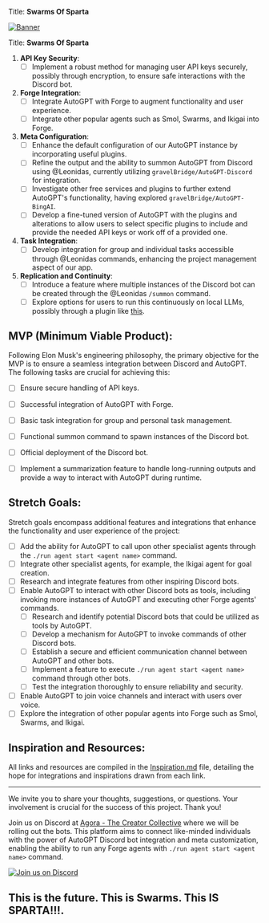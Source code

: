 Title: **Swarms Of Sparta**

[![Banner](Banner.jpg)](https://discord.gg/qUtxnK2NMf)


Title: **Swarms Of Sparta**

1. **API Key Security**:
   - [ ] Implement a robust method for managing user API keys securely, possibly through encryption, to ensure safe interactions with the Discord bot.

2. **Forge Integration**:
   - [ ] Integrate AutoGPT with Forge to augment functionality and user experience.
   - [ ] Integrate other popular agents such as Smol, Swarms, and Ikigai into Forge.

3. **Meta Configuration**:
   - [ ] Enhance the default configuration of our AutoGPT instance by incorporating useful plugins.
   - [ ] Refine the output and the ability to summon AutoGPT from Discord using @Leonidas, currently utilizing `gravelBridge/AutoGPT-Discord` for integration.
   - [ ] Investigate other free services and plugins to further extend AutoGPT's functionality, having explored `gravelBridge/AutoGPT-BingAI`.
   - [ ] Develop a fine-tuned version of AutoGPT with the plugins and alterations to allow users to select specific plugins to include and provide the needed API keys or work off of a provided one.

4. **Task Integration**:
   - [ ] Develop integration for group and individual tasks accessible through @Leonidas commands, enhancing the project management aspect of our app.

5. **Replication and Continuity**:
   - [ ] Introduce a feature where multiple instances of the Discord bot can be created through the @Leonidas `/summon` command.
   - [ ] Explore options for users to run this continuously on local LLMs, possibly through a plugin like [this](https://github.com/danikhan632/Auto-GPT-Text-Gen-Plugin).

## MVP (Minimum Viable Product):

Following Elon Musk's engineering philosophy, the primary objective for the MVP is to ensure a seamless integration between Discord and AutoGPT. The following tasks are crucial for achieving this:

- [ ] Ensure secure handling of API keys.
- [ ] Successful integration of AutoGPT with Forge.
- [ ] Basic task integration for group and personal task management.
- [ ] Functional summon command to spawn instances of the Discord bot.
- [ ] Official deployment of the Discord bot.
- [ ] Implement a summarization feature to handle long-running outputs and provide a way to interact with AutoGPT during runtime.


## Stretch Goals:


Stretch goals encompass additional features and integrations that enhance the functionality and user experience of the project:

- [ ] Add the ability for AutoGPT to call upon other specialist agents through the `./run agent start <agent name>` command.
- [ ] Integrate other specialist agents, for example, the Ikigai agent for goal creation.
- [ ] Research and integrate features from other inspiring Discord bots.
- [ ] Enable AutoGPT to interact with other Discord bots as tools, including invoking more instances of AutoGPT and executing other Forge agents' commands.
   - [ ] Research and identify potential Discord bots that could be utilized as tools by AutoGPT.
   - [ ] Develop a mechanism for AutoGPT to invoke commands of other Discord bots.
   - [ ] Establish a secure and efficient communication channel between AutoGPT and other bots.
   - [ ] Implement a feature to execute `./run agent start <agent name>` command through other bots.
   - [ ] Test the integration thoroughly to ensure reliability and security.
- [ ] Enable AutoGPT to join voice channels and interact with users over voice.
- [ ] Explore the integration of other popular agents into Forge such as Smol, Swarms, and Ikigai.

## Inspiration and Resources:

All links and resources are compiled in the [Inspiration.md](Inspiration.md) file, detailing the hope for integrations and inspirations drawn from each link.

---

We invite you to share your thoughts, suggestions, or questions. Your involvement is crucial for the success of this project. Thank you!

Join us on Discord at [Agora - The Creator Collective](https://discord.gg/Q3VKuj8hBT) where we will be rolling out the bots. This platform aims to connect like-minded individuals with the power of AutoGPT Discord bot integration and meta customization, enabling the ability to run any Forge agents with `./run agent start <agent name>` command.

[![Join us on Discord](https://invidget.switchblade.xyz/autogpt)](https://discord.gg/autogpt)



## This is the future. This is Swarms. This IS SPARTA!!!.
